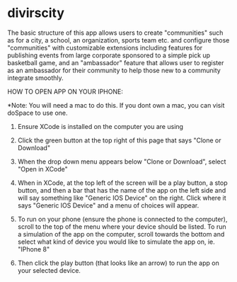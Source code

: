 # divirscity

The basic structure of this app allows users to create "communities" such as for a city, a school, an organization, sports team etc. and configure those "communities" with customizable extensions including features for publishing events from large corporate sponsored to a simple pick up basketball game, and an "ambassador" feature that allows user to register as an ambassador for their community to help those new to a community integrate smoothly.

HOW TO OPEN APP ON YOUR IPHONE:

*Note: You will need a mac to do this. If you dont own a mac, you can visit doSpace to use one.

1. Ensure XCode is installed on the computer you are using

2. Click the green button at the top right of this page that says "Clone or Download"

3. When the drop down menu appears below "Clone or Download", select "Open in XCode"

4. When in XCode, at the top left of the screen will be a play button, a stop button, 
and then a bar that has the name of the app on the left side and will say something 
like "Generic IOS Device" on the right. Click where it says "Generic IOS Device" and 
a menu of choices will appear.

5. To run on your phone (ensure the phone is connected to the computer), scroll 
to the top of the menu where your device should be listed. To run a simulation of the 
app on the computer, scroll towards the bottom and select what kind of device you would
like to simulate the app on, ie. "IPhone 8"

6. Then click the play button (that looks like an arrow) to run the app on your selected device.
